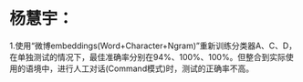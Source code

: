 # 杨慧宇：

1.使用“微博embeddings(Word+Character+Ngram)”重新训练分类器A、C、D，在单独测试的情况下，最佳准确率分别在94%、100%、100%。但整合到实际使用的语境中，进行人工对话(Command模式)时，测试的正确率不高。
